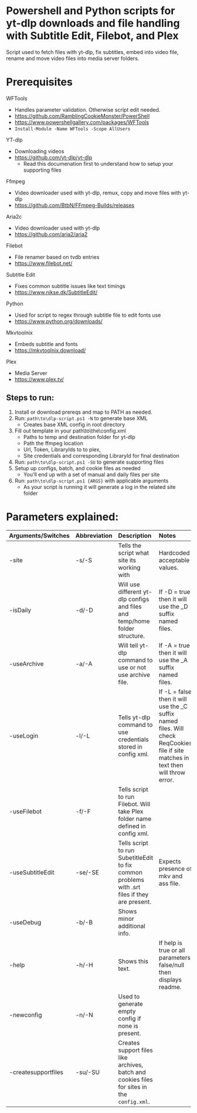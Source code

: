 # Powershell and Python scripts for yt-dlp downloads and file handling with Subtitle Edit, Filebot, and Plex
Script used to fetch files with yt-dlp, fix subtitles, embed into video file, rename and move video files into media server folders.
# Prerequisites
WFTools
- Handles parameter validation. Otherwise script edit needed.
- https://github.com/RamblingCookieMonster/PowerShell
- https://www.powershellgallery.com/packages/WFTools
- `Install-Module -Name WFTools -Scope AllUsers`

YT-dlp
- Downloading videos
- https://github.com/yt-dlp/yt-dlp
  - Read this documenation first to understand how to setup your supporting files

Ffmpeg
- Video downloader used with yt-dlp, remux, copy and move files with yt-dlp
- https://github.com/BtbN/FFmpeg-Builds/releases

Aria2c
- Video downloader used with yt-dlp
- https://github.com/aria2/aria2

Filebot
- File renamer based on tvdb entries
- https://www.filebot.net/

Subtitle Edit
- Fixes common subtitle issues like text timings
- https://www.nikse.dk/SubtitleEdit/

Python
- Used for script to regex through subtitle file to edit fonts use
- https://www.python.org/downloads/

Mkvtoolnix
- Embeds subtitle and fonts
- https://mkvtoolnix.download/

Plex
- Media Server
- https://www.plex.tv/
## Steps to run:
1. Install or download prereqs and map to PATH as needed.
2. Run: `path\to\dlp-script.ps1 -N` to generate base XML
   - Creates base XML config in root directory
3. Fill out template in your path\to\the\config.xml
   - Paths to temp and destination folder for yt-dlp
   - Path the ffmpeg location
   - Url, Token, LibraryIds to to plex, 
   - Site credentials and corresponding LibraryId for final destination
4. Run: `path\to\dlp-script.ps1 -SU` to generate supporting files
5. Setup up configs, batch, and cookie files as needed
   - You'll end up with a set of manual and daily files per site
6. Run: `path\to\dlp-script.ps1 {ARGS}` with applicable arguments
   - As your script is running it will generate a log in the related site folder
# Parameters explained:
| Arguments/Switches | Abbreviation | Description|Notes|
 :--- | :--- | :--- | :--- |
|-site|-s/-S|Tells the script what site its working with|Hardcoded acceptable values.|
|-isDaily|-d/-D|Will use different yt-dlp configs and files and temp/home folder structure.| If -D = true then it will use the \_D suffix named files.|
|-useArchive|-a/-A|Will tell yt-dlp command to use or not use archive file.| If -A = true then it will use the \_A suffix named files.|
|-useLogin|-l/-L|Tells yt-dlp command to use credentials stored in config xml.| If -L = false then it will use the \_C suffix named files. Will check ReqCookies file if site matches in text then will throw error.|
|-useFilebot|-f/-F|Tells script to run Filebot. Will take Plex folder name defined in config xml.| |
|-useSubtitleEdit|-se/-SE|Tells script to run SubetitleEdit to fix common problems with .srt files if they are present.| Expects presence of mkv and ass file.|
|-useDebug|-b/-B| Shows minor additional info.| |
|-help|-h/-H|Shows this text.| If help is true or all parameters false/null then displays readme. |
|-newconfig|-n/-N|Used to generate empty config if none is present.| |
|-createsupportfiles|-su/-SU|Creates support files like archives, batch and cookies files for sites in the `config.xml`.| |